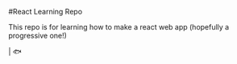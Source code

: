 #React Learning Repo

This repo is for learning how to make a react web app (hopefully a progressive one!)

| :fish: